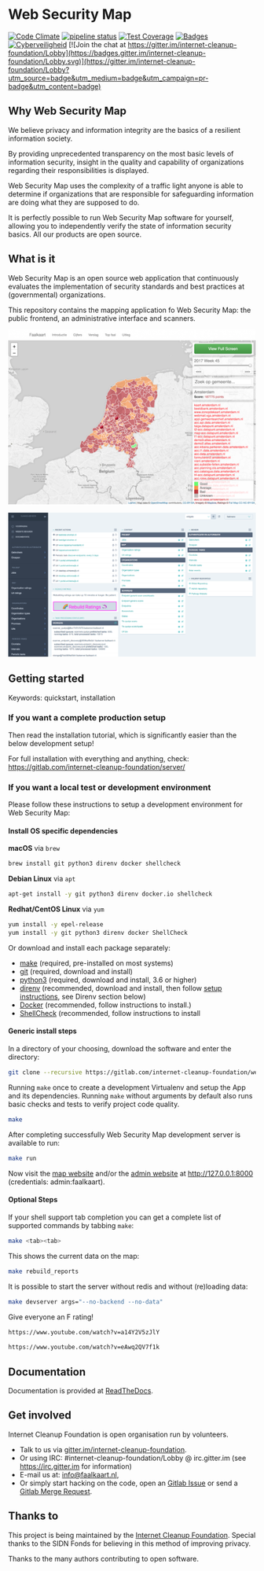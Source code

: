 # Web Security Map

[![Code Climate](https://codeclimate.com/github/failmap/failmap/badges/gpa.svg)](https://codeclimate.com/github/failmap/failmap)
[![pipeline status](https://gitlab.com/internet-cleanup-foundation/web-security-map/badges/master/pipeline.svg)](https://gitlab.com/internet-cleanup-foundation/web-security-map/commits/master)
[![Test Coverage](https://codeclimate.com/github/failmap/failmap/badges/coverage.svg)](https://codeclimate.com/github/internet-cleanup-foundation/web-security-map/coverage)
[![Badges](https://img.shields.io/badge/badges-6-yellowgreen.svg)](https://shields.io)
[![Cyberveiligheid](https://img.shields.io/badge/Cyberveiligheid-97%25-yellow.svg)](https://eurocyber.nl)
[![Join the chat at https://gitter.im/internet-cleanup-foundation/Lobby](https://badges.gitter.im/internet-cleanup-foundation/Lobby.svg)](https://gitter.im/internet-cleanup-foundation/Lobby?utm_source=badge&utm_medium=badge&utm_campaign=pr-badge&utm_content=badge)

## Why Web Security Map

We believe privacy and information integrity are the basics of a resilient information society.

By providing unprecedented transparency on the most basic levels of information security, insight in
the quality and capability of organizations regarding their responsibilities is displayed.

Web Security Map uses the complexity of a traffic light anyone is able to determine if organizations that are responsible
for safeguarding information are doing what they are supposed to do.

It is perfectly possible to run Web Security Map software for yourself, allowing you to independently verify the
state of information security basics. All our products are open source.

## What is it

Web Security Map is an open source web application that continuously evaluates the implementation of security standards and
best practices at (governmental) organizations.

This repository contains the mapping application fo Web Security Map: the public frontend, an administrative interface and scanners.

![screenshot](docs/screenshot.png)

![screenshot](docs/admin_interface.png)

## Getting started

Keywords: quickstart, installation

### If you want a complete production setup

Then read the installation tutorial, which is significantly easier than the below development setup!

For full installation with everything and anything, check: https://gitlab.com/internet-cleanup-foundation/server/

### If you want a local test or development environment

Please follow these instructions to setup a development environment for Web Security Map:

#### Install OS specific dependencies

**macOS** via `brew`

```bash
brew install git python3 direnv docker shellcheck
```

**Debian Linux** via `apt`

```bash
apt-get install -y git python3 direnv docker.io shellcheck
```

**Redhat/CentOS Linux** via `yum`

```bash
yum install -y epel-release
yum install -y git python3 direnv docker ShellCheck
```

Or download and install each package separately:

- [make](https://www.gnu.org/software/make/) (required, pre-installed on most systems)
- [git](https://git-scm.com/downloads) (required, download and install)
- [python3](https://www.python.org/downloads/) (required, download and install, 3.6 or higher)
- [direnv](https://direnv.net/) (recommended, download and install, then follow [setup instructions](https://direnv.net/), see Direnv section below)
- [Docker](https://docs.docker.com/engine/installation/) (recommended, follow instructions to install.)
- [ShellCheck](https://github.com/koalaman/shellcheck#installing) (recommended, follow instructions to install

#### Generic install steps

In a directory of your choosing, download the software and enter the directory:

```bash
git clone --recursive https://gitlab.com/internet-cleanup-foundation/websecmap/ && cd websecmap/
```

Running `make` once to create a development Virtualenv and setup the App and its dependencies. Running `make` without arguments by default also runs basic checks and tests to verify project code quality.

```bash
make
```

After completing successfully Web Security Map development server is available to run:

```bash
make run
```

Now visit the [map website](http://127.0.0.1:8000/) and/or the
[admin website](http://127.0.0.1:8000/admin/) at http://127.0.0.1:8000 (credentials: admin:faalkaart).

#### Optional Steps

If your shell support tab completion you can get a complete list of supported commands by tabbing `make`:

```bash
make <tab><tab>
```

This shows the current data on the map:

```bash
make rebuild_reports
```

It is possible to start the server without redis and without (re)loading data:

```bash
make devserver args="--no-backend --no-data"
```

Give everyone an F rating!

```bash
https://www.youtube.com/watch?v=a14Y2V5zJlY
```

```bash
https://www.youtube.com/watch?v=eAwq2QV7f1k
```

## Documentation

Documentation is provided at [ReadTheDocs](http://websecmap.readthedocs.io/).

## Get involved

Internet Cleanup Foundation is open organisation run by volunteers.

- Talk to us via [gitter.im/internet-cleanup-foundation](https://gitter.im/internet-cleanup-foundation/Lobby#).
- Or using IRC: #internet-cleanup-foundation/Lobby @ irc.gitter.im (see https://irc.gitter.im for information)
- E-mail us at: [info@faalkaart.nl](mailto:info@faalkaart.nl),
- Or simply start hacking on the code, open an [Gitlab Issue](https://gitlab.com/internet-cleanup-foundation/websecmap/issues/new) or send a [Gitlab Merge Request](https://gitlab.com/internet-cleanup-foundation/websecmap.org/merge_requests/new).

## Thanks to

This project is being maintained by the [Internet Cleanup Foundation](https://internetcleanup.foundation).
Special thanks to the SIDN Fonds for believing in this method of improving privacy.

Thanks to the many authors contributing to open software.
